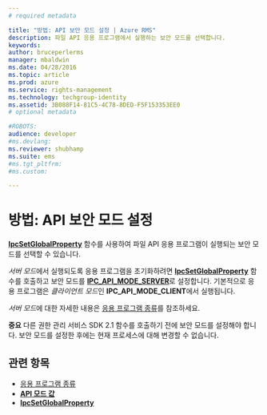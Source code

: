 ```yaml
---
# required metadata

title: "방법: API 보안 모드 설정 | Azure RMS"
description: 파일 API 응용 프로그램에서 실행하는 보안 모드를 선택합니다.
keywords:
author: bruceperlerms
manager: mbaldwin
ms.date: 04/28/2016
ms.topic: article
ms.prod: azure
ms.service: rights-management
ms.technology: techgroup-identity
ms.assetid: 3B088F14-81C5-4C78-8DED-F5F153353EE0
# optional metadata

#ROBOTS:
audience: developer
#ms.devlang:
ms.reviewer: shubhamp
ms.suite: ems
#ms.tgt_pltfrm:
#ms.custom:

---
```


# 방법: API 보안 모드 설정

[**IpcSetGlobalProperty**](/rights-management/sdk/2.1/api/win/functions#msipc_ipcsetglobalproperty) 함수를 사용하여 파일 API 응용 프로그램이 실행되는 보안 모드를 선택할 수 있습니다.

*서버 모드*에서 실행되도록 응용 프로그램을 초기화하려면 [**IpcSetGlobalProperty**](/rights-management/sdk/2.1/api/win/functions#msipc_ipcsetglobalproperty) 함수를 호출하고 보안 모드를 [**IPC\_API\_MODE\_SERVER**](/rights-management/sdk/2.1/api/win/api%20mode%20values#msipc_api_mode_values_IPC_API_MODE_SERVER)로 설정합니다. 기본적으로 응용 프로그램은 *클라이언트 모드*인 **IPC\_API\_MODE\_CLIENT**에서 실행됩니다.

*서버 모드*에 대한 자세한 내용은 [응용 프로그램 종류](application-types.md)를 참조하세요.

**중요** 다른 권한 관리 서비스 SDK 2.1 함수를 호출하기 전에 보안 모드를 설정해야 합니다. 보안 모드를 설정한 후에는 현재 프로세스에 대해 변경할 수 없습니다.

## 관련 항목

* [응용 프로그램 종류](application-types.md)
* [**API 모드 값**](/rights-management/sdk/2.1/api/win/api%20mode%20values#msipc_api_mode_values_IPC_API_MODE_SERVER)
* [**IpcSetGlobalProperty**](/rights-management/sdk/2.1/api/win/functions#msipc_ipcsetglobalproperty)
 

 


<!--HONumber=Jun16_HO2-->


